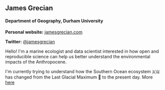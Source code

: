 <h2 align="left"> James Grecian </h2>

<h4 align="left"> Department of Geography, Durham University </h4>
      
**Personal website:** [jamesgrecian.com](https://jamesgrecian.com)

**Twitter:** [@jamesgrecian](https://twitter.com/jamesgrecian)

Hello! I'm a marine ecologist and data scientist interested in how open and reproducible science can help us better understand the environmental impacts of the Anthropocene.

I'm currently trying to understand how the Southern Ocean ecosystem :antarctica: has changed from the Last Glacial Maximum :ice_cube: to the present day. More [here](https://antsie.webspace.durham.ac.uk)
